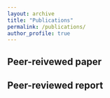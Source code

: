 ```yaml
---
layout: archive
title: "Publications"
permalink: /publications/
author_profile: true
---
```


## Peer-reivewed paper


## Peer-reviewed report
